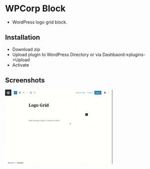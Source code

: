 # WPCorp Block

- WordPress logo grid block.

## Installation

- Download zip
- Upload plugin to WordPress Directory or via Dashbaord->plugins->Upload 
- Activate
  
## Screenshots 

<img src="assets/Logo-grid.gif" width="350" >